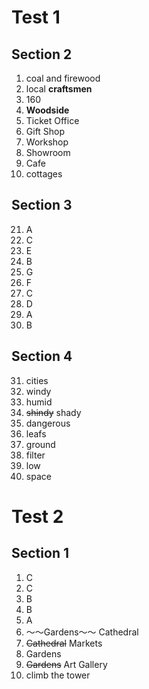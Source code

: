 # Test 1

## Section 2

1. coal and firewood
2. local **craftsmen**
3. 160
4. **Woodside**
5. Ticket Office
6. Gift Shop
7. Workshop
8. Showroom
9. Cafe
10. cottages

## Section 3

21. A
22. C
23. E
24. B
25. G
26. F
27. C
28. D
29. A
30. B

## Section 4

31. cities
32. windy
33. humid
34. ~~shindy~~ shady
35. dangerous
36. leafs
37. ground
38. filter
39. low
40. space


# Test 2

## Section 1
1. C
2. C
3. B
4. B
5. A
6. ～～Gardens～～ Cathedral
7. ~~Cathedral~~ Markets
8. Gardens
9. ~~Gardens~~ Art Gallery
10. climb the tower
